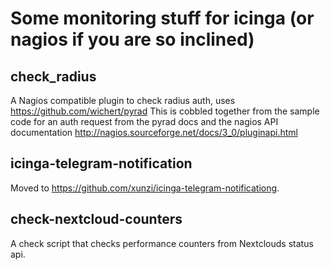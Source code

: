 # Some monitoring stuff for icinga (or nagios if you are so inclined)

## check_radius

A Nagios compatible plugin to check radius auth, uses https://github.com/wichert/pyrad                                                                                                                                                                                          This is cobbled together from the sample code for an auth request from the pyrad docs and the nagios API documentation http://nagios.sourceforge.net/docs/3_0/pluginapi.html

## icinga-telegram-notification

Moved to https://github.com/xunzi/icinga-telegram-notificationg.

## check-nextcloud-counters

A check script that checks performance counters from Nextclouds status api.
